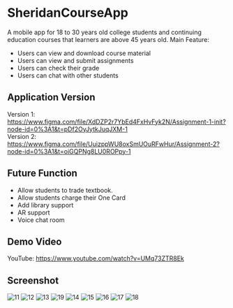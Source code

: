 # SheridanCourseApp

A mobile app for 18 to 30 years old college students and continuing education courses that learners are above 45 years old. 
Main Feature:  <br>
- Users can view and download course material  <br>
- Users can view and submit assignments  <br>
- Users can check their grade  <br>
- Users can chat with other students  <br>

## Application Version
Version 1: https://www.figma.com/file/XdDZP2r7YbEd4FxHvFyk2N/Assignment-1-init?node-id=0%3A1&t=pDf2OyJytkJuqJXM-1 <br>
Version 2: https://www.figma.com/file/UuizppWU8oxSmUOuRFwHur/Assignment-2?node-id=0%3A1&t=oiGQPNg8LU0ROPpy-1

## Future Function
- Allow students to trade textbook. 
- Allow students charge their One Card
- Add library support
- AR support
- Voice chat room
## Demo Video
YouTube: https://www.youtube.com/watch?v=UMq73ZTR8Ek
## Screenshot
![11](https://user-images.githubusercontent.com/46826684/220000249-105520b2-82ec-4733-9701-764c6b813c68.png)
![12](https://user-images.githubusercontent.com/46826684/220000286-87962307-c19f-491d-a5f9-4d5bb8962583.png)
![13](https://user-images.githubusercontent.com/46826684/220000313-c19ef8b8-c47d-4bc4-a053-5cd2a48189e6.png)
![19](https://user-images.githubusercontent.com/46826684/220000366-c6748a62-ffae-4326-9be6-c64f7f6d388a.png)
![14](https://user-images.githubusercontent.com/46826684/220000372-1face0f0-e361-414b-8cf3-34e1e3aa6bb5.png)
![15](https://user-images.githubusercontent.com/46826684/220000385-a59b9be9-44b8-44c3-bfd0-b9c99c6acb27.png)
![16](https://user-images.githubusercontent.com/46826684/220000392-2ad615bd-a4db-46b5-9084-9351dc042d5c.png)
![17](https://user-images.githubusercontent.com/46826684/220000396-f3f73bc8-a79e-4c74-8823-0d1c9be0d4a5.png)
![18](https://user-images.githubusercontent.com/46826684/220000401-86d6f83c-e344-46cb-a71a-3581082c1931.png)
